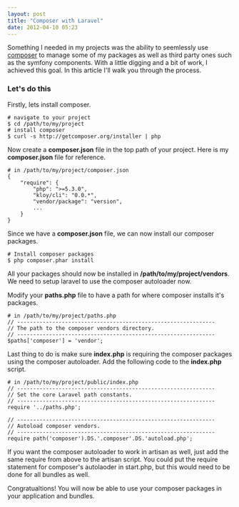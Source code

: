 ```yaml
---
layout: post
title: "Composer with Laravel"
date: 2012-04-10 05:23
---
```


Something I needed in my projects was the ability to seemlessly use
[composer](http://getcomposer.org/) to manage some of my packages as well as third party
ones such as the symfony components. With a little digging and a bit of work, I achieved
this goal. In this article I'll walk you through the process.
<!--more-->

### Let's do this

Firstly, lets install composer.

	# navigate to your project
	$ cd /path/to/my/project
	# install composer
	$ curl -s http://getcomposer.org/installer | php

Now create a **composer.json** file in the top path of your project. Here is my
**composer.json** file for reference.

	# in /path/to/my/project/composer.json
	{
	    "require": {
	        "php": ">=5.3.0",
	        "kloy/cli": "0.0.*",
	        "vendor/package": "version",
	        ...
	    }
	}

Since we have a **composer.json** file, we can now install our composer packages.

	# Install composer packages
	$ php composer.phar install

All your packages should now be installed in **/path/to/my/project/vendors**. We need to
setup laravel to use the composer autoloader now.

Modify your **paths.php** file to have a path for where composer installs it's packages.

	# in /path/to/my/project/paths.php
	// --------------------------------------------------------------
	// The path to the composer vendors directory.
	// --------------------------------------------------------------
	$paths['composer'] = 'vendor';

Last thing to do is make sure **index.php** is requiring the composer packages using the
composer autoloader. Add the following code to the **index.php** script.

	# in /path/to/my/project/public/index.php
	// --------------------------------------------------------------
	// Set the core Laravel path constants.
	// --------------------------------------------------------------
	require '../paths.php';

	// --------------------------------------------------------------
	// Autoload composer vendors.
	// --------------------------------------------------------------
	require path('composer').DS.'.composer'.DS.'autoload.php';

If you want the composer autoloader to work in artisan as well, just add the same require
from above to the artisan script. You could put the require statement for composer's
autolaoder in start.php, but this would need to be done for all bundles as well.

Congratualtions! You will now be able to use your composer packages in your application
and bundles.

